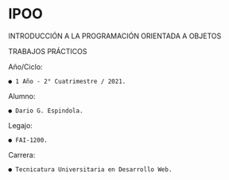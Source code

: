 # IPOO

INTRODUCCIÓN A LA PROGRAMACIÓN ORIENTADA A OBJETOS

TRABAJOS PRÁCTICOS

Año/Ciclo:

    ● 1 Año - 2° Cuatrimestre / 2021.

Alumno:

    ● Dario G. Espindola.

Legajo:

    ● FAI-1200.

Carrera:

    ● Tecnicatura Universitaria en Desarrollo Web.